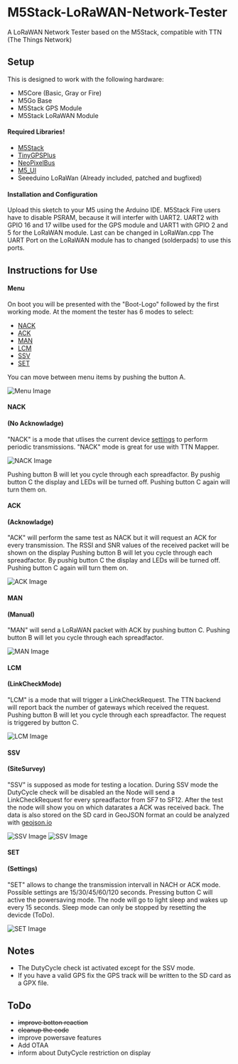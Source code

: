 # M5Stack-LoRaWAN-Network-Tester

A LoRaWAN Network Tester based on the M5Stack, compatible with TTN (The Things Network)

## Setup
This is designed to work with the following hardware:
  - M5Core (Basic, Gray or Fire)
  - M5Go Base
  - M5Stack GPS Module
  - M5Stack LoRaWAN Module

#### Required Libraries!
  - [M5Stack]
  - [TinyGPSPlus]
  - [NeoPixelBus]
  - [M5_UI]
  - Seeeduino LoRaWan (Already included, patched and bugfixed)

 
#### Installation and Configuration
Upload this sketch to your M5 using the Arduino IDE. M5Stack Fire users have to disable PSRAM, because it will interfer with UART2.
UART2 with GPIO 16 and 17 willbe used for the GPS module and UART1 with GPIO 2 and 5 for the LoRaWAN module. Last can be changed in LoRaWan.cpp The UART Port on the LoRaWAN module has to changed (solderpads) to use this ports.

## Instructions for Use

#### Menu

On boot you will be presented with the "Boot-Logo" followed by the first working mode. At the moment the tester has 6 modes to select:
  - [NACK](#nack) 
  - [ACK](#ack)  
  - [MAN](#man)  
  - [LCM](#lcm)
  - [SSV](#ssv)
  - [SET](#set)
 
You can move between menu items by pushing the button A. 

![Menu Image](https://github.com/Bjoerns-TB/M5Stack-LoRaWAN-Network-Tester/blob/master/images/menu.jpg "Fig 1. Menu")
  
#### NACK 
#### (No Acknowladge)
"NACK" is a mode that utlises the current device [settings](#set) to perform periodic transmissions. "NACK" mode is great for use with TTN Mapper.

![NACK Image](https://github.com/Bjoerns-TB/M5Stack-LoRaWAN-Network-Tester/blob/master/images/nack.jpg "Fig 2. NACK")

Pushing button B will let you cycle through each spreadfactor. By pushig button C the display and LEDs will be turned off. Pushing button C again will turn them on.

#### ACK 
#### (Acknowladge)
"ACK" will perform the same test as NACK but it will request an ACK for every transmission. The RSSI and SNR values of the received packet will be shown on the display Pushing button B will let you cycle through each spreadfactor. By pushig button C the display and LEDs will be turned off. Pushing button C again will turn them on.

![ACK Image](https://github.com/Bjoerns-TB/M5Stack-LoRaWAN-Network-Tester/blob/master/images/ack.jpg "Fig 3. ACK")

#### MAN 
#### (Manual)
"MAN" will send a LoRaWAN packet with ACK by pushing button C. Pushing button B will let you cycle through each spreadfactor.

![MAN Image](https://github.com/Bjoerns-TB/M5Stack-LoRaWAN-Network-Tester/blob/master/images/man.jpg "Fig 4. MAN")

#### LCM 
#### (LinkCheckMode)
"LCM" is a mode that will trigger a LinkCheckRequest. The TTN backend will report back the number of gateways which received the request. Pushing button B will let you cycle through each spreadfactor. The request is triggered by button C.

![LCM Image](https://github.com/Bjoerns-TB/M5Stack-LoRaWAN-Network-Tester/blob/master/images/lcm.jpg "Fig 5. LCM")

#### SSV 
#### (SiteSurvey)
"SSV" is supposed as mode for testing a location. During SSV mode the DutyCycle check will be disabled an the Node will send a LinkCheckRequest for every spreadfactor from SF7 to SF12. After the test the node will show you on which datarates a ACK was received back. The data is also stored on the SD card in GeoJSON format an could be analyzed with [geojson.io]

![SSV Image](https://github.com/Bjoerns-TB/M5Stack-LoRaWAN-Network-Tester/blob/master/images/ssv-2.jpg "Fig 6. SSV running")
![SSV Image](https://github.com/Bjoerns-TB/M5Stack-LoRaWAN-Network-Tester/blob/master/images/ssv-2.jpg "Fig 7. SSV results")

#### SET 
#### (Settings)

"SET" allows to change the transmission intervall in NACH or ACK mode. Possible settings are 15/30/45/60/120 seconds. Pressing button C will active the powersaving mode. The node will go to light sleep and wakes up every 15 seconds. Sleep mode can only be stopped by resetting the devicde (ToDo).

![SET Image](https://github.com/Bjoerns-TB/M5Stack-LoRaWAN-Network-Tester/blob/master/images/set.jpg "Fig 7. SET")

## Notes
  - The DutyCycle check ist activated except for the SSV mode.
  - If you have a valid GPS fix the GPS track will be written to the SD card as a GPX file.

## ToDo
  - ~~improve botton reaction~~
  - ~~cleanup the code~~
  - improve powersave features
  - Add OTAA 
  - inform about DutyCycle restriction on display

[M5Stack]: https://github.com/m5stack/M5Stack
[TinyGPSPlus]: https://github.com/mikalhart/TinyGPSPlus
[NeoPixelBus]: https://github.com/Makuna/NeoPixelBus
[M5_UI]: https://github.com/dsiberia9s/M5_UI
[geojson.io]: http://geojson.io/


